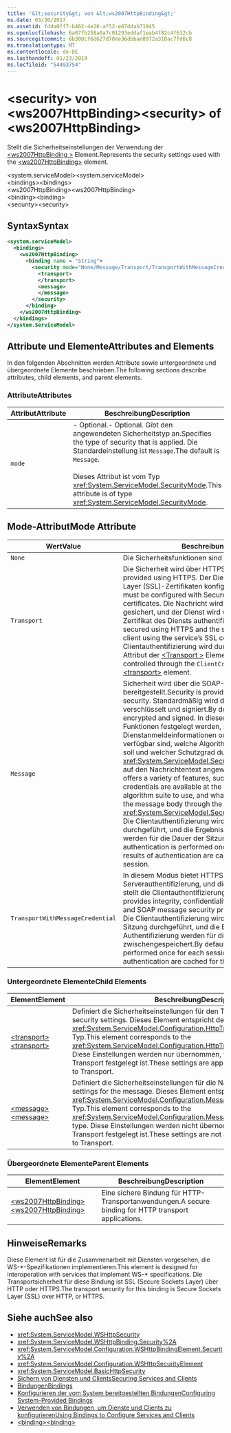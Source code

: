 ```yaml
---
title: '&lt;security&gt; von &lt;ws2007HttpBinding&gt;'
ms.date: 03/30/2017
ms.assetid: fdda0ff7-b462-4e26-af52-e87ddab71945
ms.openlocfilehash: 6a07fb258a0a7c01293eddaf1eab4f82c4f632cb
ms.sourcegitcommit: 6b308cf6d627d78ee36dbbae8972a310ac7fd6c8
ms.translationtype: MT
ms.contentlocale: de-DE
ms.lasthandoff: 01/23/2019
ms.locfileid: "54493754"
---
```

# <a name="ltsecuritygt-of-ltws2007httpbindinggt"></a><span data-ttu-id="d3254-102">&lt;security&gt; von &lt;ws2007HttpBinding&gt;</span><span class="sxs-lookup"><span data-stu-id="d3254-102">&lt;security&gt; of &lt;ws2007HttpBinding&gt;</span></span>
<span data-ttu-id="d3254-103">Stellt die Sicherheitseinstellungen der Verwendung der [ \<ws2007HttpBinding >](../../../../../docs/framework/configure-apps/file-schema/wcf/ws2007httpbinding.md) Element.</span><span class="sxs-lookup"><span data-stu-id="d3254-103">Represents the security settings used with the [\<ws2007HttpBinding>](../../../../../docs/framework/configure-apps/file-schema/wcf/ws2007httpbinding.md) element.</span></span>  
  
 <span data-ttu-id="d3254-104">\<system.serviceModel></span><span class="sxs-lookup"><span data-stu-id="d3254-104">\<system.serviceModel></span></span>  
<span data-ttu-id="d3254-105">\<bindings></span><span class="sxs-lookup"><span data-stu-id="d3254-105">\<bindings></span></span>  
<span data-ttu-id="d3254-106">\<ws2007HttpBinding></span><span class="sxs-lookup"><span data-stu-id="d3254-106">\<ws2007HttpBinding></span></span>  
<span data-ttu-id="d3254-107">\<binding></span><span class="sxs-lookup"><span data-stu-id="d3254-107">\<binding></span></span>  
<span data-ttu-id="d3254-108">\<security></span><span class="sxs-lookup"><span data-stu-id="d3254-108">\<security></span></span>  
  
## <a name="syntax"></a><span data-ttu-id="d3254-109">Syntax</span><span class="sxs-lookup"><span data-stu-id="d3254-109">Syntax</span></span>  
  
```xml  
<system.serviceModel>
  <bindings>
    <ws2007HttpBinding>
      <binding name = "String">
        <security mode="None/Message/Transport/TransportWithMessageCredential">
          <transport>
          </transport>
          <message>
          </message>
        </security>
      </binding>
    </ws2007HttpBinding>
  </bindings>
</system.ServiceModel>
```  
  
## <a name="attributes-and-elements"></a><span data-ttu-id="d3254-110">Attribute und Elemente</span><span class="sxs-lookup"><span data-stu-id="d3254-110">Attributes and Elements</span></span>  
 <span data-ttu-id="d3254-111">In den folgenden Abschnitten werden Attribute sowie untergeordnete und übergeordnete Elemente beschrieben.</span><span class="sxs-lookup"><span data-stu-id="d3254-111">The following sections describe attributes, child elements, and parent elements.</span></span>  
  
### <a name="attributes"></a><span data-ttu-id="d3254-112">Attribute</span><span class="sxs-lookup"><span data-stu-id="d3254-112">Attributes</span></span>  
  
|<span data-ttu-id="d3254-113">Attribut</span><span class="sxs-lookup"><span data-stu-id="d3254-113">Attribute</span></span>|<span data-ttu-id="d3254-114">Beschreibung</span><span class="sxs-lookup"><span data-stu-id="d3254-114">Description</span></span>|  
|---------------|-----------------|  
|`mode`|<span data-ttu-id="d3254-115">-   Optional.</span><span class="sxs-lookup"><span data-stu-id="d3254-115">-   Optional.</span></span> <span data-ttu-id="d3254-116">Gibt den angewendeten Sicherheitstyp an.</span><span class="sxs-lookup"><span data-stu-id="d3254-116">Specifies the type of security that is applied.</span></span> <span data-ttu-id="d3254-117">Die Standardeinstellung ist `Message`.</span><span class="sxs-lookup"><span data-stu-id="d3254-117">The default is `Message`.</span></span><br /><br /> <span data-ttu-id="d3254-118">Dieses Attribut ist vom Typ <xref:System.ServiceModel.SecurityMode>.</span><span class="sxs-lookup"><span data-stu-id="d3254-118">This attribute is of type <xref:System.ServiceModel.SecurityMode>.</span></span>|  
  
## <a name="mode-attribute"></a><span data-ttu-id="d3254-119">Mode-Attribut</span><span class="sxs-lookup"><span data-stu-id="d3254-119">Mode Attribute</span></span>  
  
|<span data-ttu-id="d3254-120">Wert</span><span class="sxs-lookup"><span data-stu-id="d3254-120">Value</span></span>|<span data-ttu-id="d3254-121">Beschreibung</span><span class="sxs-lookup"><span data-stu-id="d3254-121">Description</span></span>|  
|-----------|-----------------|  
|`None`|<span data-ttu-id="d3254-122">Die Sicherheitsfunktionen sind deaktiviert.</span><span class="sxs-lookup"><span data-stu-id="d3254-122">Security is disabled.</span></span>|  
|`Transport`|<span data-ttu-id="d3254-123">Die Sicherheit wird über HTTPS bereitgestellt.</span><span class="sxs-lookup"><span data-stu-id="d3254-123">Security is provided using HTTPS.</span></span> <span data-ttu-id="d3254-124">Der Dienst muss mit Secure Sockets Layer (SSL)-Zertifikaten konfiguriert werden.</span><span class="sxs-lookup"><span data-stu-id="d3254-124">The service must be configured with Secure Sockets Layer (SSL) certificates.</span></span> <span data-ttu-id="d3254-125">Die Nachricht wird vollständig über HTTPS gesichert, und der Dienst wird vom Client über das SSL-Zertifikat des Diensts authentifiziert.</span><span class="sxs-lookup"><span data-stu-id="d3254-125">The message is entirely secured using HTTPS and the service is authenticated by the client using the service’s SSL certificate.</span></span> <span data-ttu-id="d3254-126">Die Clientauthentifizierung wird durch die `ClientCredentials` Attribut der [ \<Transport >](../../../../../docs/framework/configure-apps/file-schema/wcf/transport-of-ws2007httpbinding.md) Element.</span><span class="sxs-lookup"><span data-stu-id="d3254-126">The client authentication is controlled through the `ClientCredentials` attribute of the [\<transport>](../../../../../docs/framework/configure-apps/file-schema/wcf/transport-of-ws2007httpbinding.md) element.</span></span>|  
|`Message`|<span data-ttu-id="d3254-127">Sicherheit wird über die SOAP-Nachrichtensicherheit bereitgestellt.</span><span class="sxs-lookup"><span data-stu-id="d3254-127">Security is provided using SOAP message security.</span></span> <span data-ttu-id="d3254-128">Standardmäßig wird der SOAP-Nachrichtentext verschlüsselt und signiert.</span><span class="sxs-lookup"><span data-stu-id="d3254-128">By default, the SOAP body is encrypted and signed.</span></span> <span data-ttu-id="d3254-129">In diesem Modus kann eine Reihe von Funktionen festgelegt werden, z.&#160;B., ob die Dienstanmeldeinformationen out-of-band auf dem Client verfügbar sind, welche Algorithmenfolge verwendet werden soll und welcher Schutzgrad durch die <xref:System.ServiceModel.Security.SecurityMessageProperty> auf den Nachrichtentext angewendet werden soll.</span><span class="sxs-lookup"><span data-stu-id="d3254-129">This mode offers a variety of features, such as whether the service credentials are available at the client out of band, the algorithm suite to use, and what level of protection to apply to the message body through the <xref:System.ServiceModel.Security.SecurityMessageProperty>.</span></span> <span data-ttu-id="d3254-130">Die Clientauthentifizierung wird einmal pro Sitzung durchgeführt, und die Ergebnisse der Authentifizierung werden für die Dauer der Sitzung zwischengespeichert.</span><span class="sxs-lookup"><span data-stu-id="d3254-130">Client authentication is performed once for each session and the results of authentication are cached for the duration of the session.</span></span>|  
|`TransportWithMessageCredential`|<span data-ttu-id="d3254-131">In diesem Modus bietet HTTPS Integrität, Vertraulichkeit und Serverauthentifizierung, und die SOAP-Nachrichtensicherheit stellt die Clientauthentifizierung sicher.</span><span class="sxs-lookup"><span data-stu-id="d3254-131">In this mode, HTTPS provides integrity, confidentiality, and server authentication, and SOAP message security provides client authentication.</span></span> <span data-ttu-id="d3254-132">Die Clientauthentifizierung wird standardmäßig einmal pro Sitzung durchgeführt, und die Ergebnisse der Authentifizierung werden für die Dauer der Sitzung zwischengespeichert.</span><span class="sxs-lookup"><span data-stu-id="d3254-132">By default, client authentication is performed once for each session and the results of authentication are cached for the duration of the session.</span></span>|  
  
### <a name="child-elements"></a><span data-ttu-id="d3254-133">Untergeordnete Elemente</span><span class="sxs-lookup"><span data-stu-id="d3254-133">Child Elements</span></span>  
  
|<span data-ttu-id="d3254-134">Element</span><span class="sxs-lookup"><span data-stu-id="d3254-134">Element</span></span>|<span data-ttu-id="d3254-135">Beschreibung</span><span class="sxs-lookup"><span data-stu-id="d3254-135">Description</span></span>|  
|-------------|-----------------|  
|[<span data-ttu-id="d3254-136">\<transport></span><span class="sxs-lookup"><span data-stu-id="d3254-136">\<transport></span></span>](../../../../../docs/framework/configure-apps/file-schema/wcf/transport-of-ws2007httpbinding.md)|<span data-ttu-id="d3254-137">Definiert die Sicherheitseinstellungen für den Transport.</span><span class="sxs-lookup"><span data-stu-id="d3254-137">Defines the transport security settings.</span></span> <span data-ttu-id="d3254-138">Dieses Element entspricht dem <xref:System.ServiceModel.Configuration.HttpTransportSecurityElement>-Typ.</span><span class="sxs-lookup"><span data-stu-id="d3254-138">This element corresponds to the <xref:System.ServiceModel.Configuration.HttpTransportSecurityElement> type.</span></span> <span data-ttu-id="d3254-139">Diese Einstellungen werden nur übernommen, wenn der Modus auf Transport festgelegt ist.</span><span class="sxs-lookup"><span data-stu-id="d3254-139">These settings are applied only when the mode is set to Transport.</span></span>|  
|[<span data-ttu-id="d3254-140">\<message></span><span class="sxs-lookup"><span data-stu-id="d3254-140">\<message></span></span>](../../../../../docs/framework/configure-apps/file-schema/wcf/message-of-ws2007httpbinding.md)|<span data-ttu-id="d3254-141">Definiert die Sicherheitseinstellungen für die Nachricht.</span><span class="sxs-lookup"><span data-stu-id="d3254-141">Defines the security settings for the message.</span></span> <span data-ttu-id="d3254-142">Dieses Element entspricht dem <xref:System.ServiceModel.Configuration.MessageSecurityOverHttpElement>-Typ.</span><span class="sxs-lookup"><span data-stu-id="d3254-142">This element corresponds to the <xref:System.ServiceModel.Configuration.MessageSecurityOverHttpElement> type.</span></span> <span data-ttu-id="d3254-143">Diese Einstellungen werden nicht übernommen, wenn der Modus auf Transport festgelegt ist.</span><span class="sxs-lookup"><span data-stu-id="d3254-143">These settings are not applied when the mode is set to Transport.</span></span>|  
  
### <a name="parent-elements"></a><span data-ttu-id="d3254-144">Übergeordnete Elemente</span><span class="sxs-lookup"><span data-stu-id="d3254-144">Parent Elements</span></span>  
  
|<span data-ttu-id="d3254-145">Element</span><span class="sxs-lookup"><span data-stu-id="d3254-145">Element</span></span>|<span data-ttu-id="d3254-146">Beschreibung</span><span class="sxs-lookup"><span data-stu-id="d3254-146">Description</span></span>|  
|-------------|-----------------|  
|[<span data-ttu-id="d3254-147">\<ws2007HttpBinding></span><span class="sxs-lookup"><span data-stu-id="d3254-147">\<ws2007HttpBinding></span></span>](../../../../../docs/framework/configure-apps/file-schema/wcf/ws2007httpbinding.md)|<span data-ttu-id="d3254-148">Eine sichere Bindung für HTTP-Transportanwendungen.</span><span class="sxs-lookup"><span data-stu-id="d3254-148">A secure binding for HTTP transport applications.</span></span>|  
  
## <a name="remarks"></a><span data-ttu-id="d3254-149">Hinweise</span><span class="sxs-lookup"><span data-stu-id="d3254-149">Remarks</span></span>  
 <span data-ttu-id="d3254-150">Diese Element ist für die Zusammenarbeit mit Diensten vorgesehen, die WS-\*-Spezifikationen implementieren.</span><span class="sxs-lookup"><span data-stu-id="d3254-150">This element is designed for interoperation with services that implement WS-\* specifications.</span></span> <span data-ttu-id="d3254-151">Die Transportsicherheit für diese Bindung ist SSL (Secure Sockets Layer) über HTTP oder HTTPS.</span><span class="sxs-lookup"><span data-stu-id="d3254-151">The transport security for this binding is Secure Sockets Layer (SSL) over HTTP, or HTTPS.</span></span>  
  
## <a name="see-also"></a><span data-ttu-id="d3254-152">Siehe auch</span><span class="sxs-lookup"><span data-stu-id="d3254-152">See also</span></span>
- <xref:System.ServiceModel.WSHttpSecurity>
- <xref:System.ServiceModel.WSHttpBinding.Security%2A>
- <xref:System.ServiceModel.Configuration.WSHttpBindingElement.Security%2A>
- <xref:System.ServiceModel.Configuration.WSHttpSecurityElement>
- <xref:System.ServiceModel.BasicHttpSecurity>
- [<span data-ttu-id="d3254-153">Sichern von Diensten und Clients</span><span class="sxs-lookup"><span data-stu-id="d3254-153">Securing Services and Clients</span></span>](../../../../../docs/framework/wcf/feature-details/securing-services-and-clients.md)
- [<span data-ttu-id="d3254-154">Bindungen</span><span class="sxs-lookup"><span data-stu-id="d3254-154">Bindings</span></span>](../../../../../docs/framework/wcf/bindings.md)
- [<span data-ttu-id="d3254-155">Konfigurieren der vom System bereitgestellten Bindungen</span><span class="sxs-lookup"><span data-stu-id="d3254-155">Configuring System-Provided Bindings</span></span>](../../../../../docs/framework/wcf/feature-details/configuring-system-provided-bindings.md)
- [<span data-ttu-id="d3254-156">Verwenden von Bindungen, um Dienste und Clients zu konfigurieren</span><span class="sxs-lookup"><span data-stu-id="d3254-156">Using Bindings to Configure Services and Clients</span></span>](../../../../../docs/framework/wcf/using-bindings-to-configure-services-and-clients.md)
- [<span data-ttu-id="d3254-157">\<binding></span><span class="sxs-lookup"><span data-stu-id="d3254-157">\<binding></span></span>](../../../../../docs/framework/misc/binding.md)
